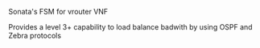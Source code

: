 Sonata's FSM for vrouter VNF

Provides a level 3+ capability to load balance badwith by using OSPF and Zebra protocols
